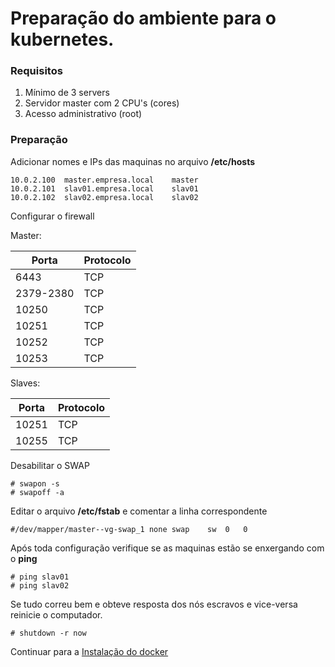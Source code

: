 # Preparação do ambiente para o kubernetes.

### Requisitos

1. Mínimo de 3 servers
1. Servidor master com 2 CPU's (cores)
1. Acesso administrativo (root)


### Preparação
Adicionar nomes e IPs das maquinas no arquivo **/etc/hosts**

```
10.0.2.100  master.empresa.local    master
10.0.2.101  slav01.empresa.local    slav01
10.0.2.102  slav02.empresa.local    slav02
```

Configurar o firewall

Master:

| Porta | Protocolo |
| ---- | ---- |
| 6443 | TCP |
| 2379-2380 | TCP |
| 10250 | TCP |
| 10251 | TCP |
| 10252 | TCP |
| 10253 | TCP |

Slaves:

| Porta | Protocolo |
| ---- | ---- |
| 10251 | TCP |
| 10255 | TCP |

Desabilitar o SWAP
```
# swapon -s
# swapoff -a
```

Editar o arquivo **/etc/fstab** e comentar a linha correspondente
```
#/dev/mapper/master--vg-swap_1 none swap    sw  0   0
```

Após toda configuração verifique se as maquinas estão se enxergando com o **ping**
```
# ping slav01
# ping slav02
```

Se tudo correu bem e obteve resposta dos nós escravos e vice-versa reinicie o computador.
```
# shutdown -r now
```
Continuar para a [Instalação do docker](04-install-docker.md)


